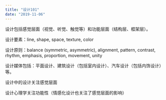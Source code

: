 ```yaml
---
title: "设计101"
date: "2019-11-06"
---
```


设计包括感觉层面（视觉、听觉、触觉等）和功能层面（结构层、框架层）。 

设计要素：line, shape, space, texture, color 

设计原则：balance (symmetric, asymmetric), alignment, pattern, contrast, rhythm, emphasis, proportion, movement, unity 

设计媒体包括：平面设计、建筑设计（包括室内设计）、汽车设计（包括内饰设计）等。 

设计中的设计关注感觉层面 

设计心理学关注功能性（情感化设计也关注了感觉层面的影响）
